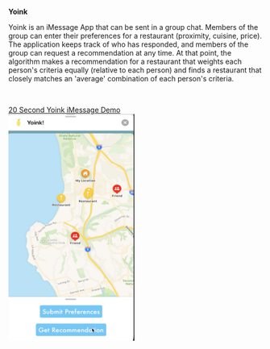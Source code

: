 <b>Yoink</b><br>
<p>Yoink is an iMessage App that can be sent in a group chat. Members of the group can enter their preferences for a restaurant (proximity, cuisine, price). The application keeps track of who has responded, and members of the group can request a recommendation at any time. At that point, the algorithm makes a recommendation for a restaurant that weights each person's criteria equally (relative to each person) and finds a restaurant that closely matches an 'average' combination of each person's criteria.</p><br>

[20 Second Yoink iMessage Demo](https://youtu.be/XMQtVV44Ty8)<br>
<a href="url"><img src="/YoinkHome.png" height="450" width="250" ></a>
<br>
